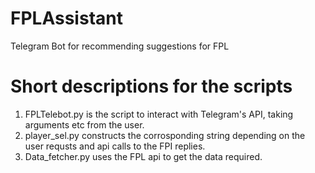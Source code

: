 # FPLAssistant
Telegram Bot for recommending suggestions for FPL

# Short descriptions for the scripts
1. FPLTelebot.py is the script to interact with Telegram's API, taking arguments etc from the user.
2. player_sel.py constructs the corrosponding string depending on the user requsts and api calls to the FPI replies.
3. Data_fetcher.py uses the FPL api to get the data required.
